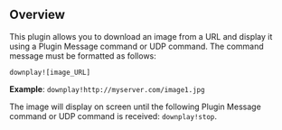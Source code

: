 Overview
--------
<p>This plugin allows you to download an image from a URL and display it using a Plugin Message command or UDP command. The command message must be formatted as follows:</p>
<code>downplay![image_URL]</code>

<p><strong>Example</strong>: <code>downplay!http://myserver.com/image1.jpg</code></p>

<p>The image will display on screen until the following Plugin Message command or UDP command is received: <code>downplay!stop</code>.</p>


